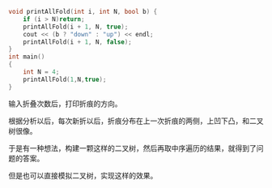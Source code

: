 ```cpp
void printAllFold(int i, int N, bool b) {
	if (i > N)return;
	printAllFold(i + 1, N, true);
	cout << (b ? "down" : "up") << endl;
	printAllFold(i + 1, N, false);
}
int main()
{
	int N = 4;
	printAllFold(1,N,true);
}
```

输入折叠次数后，打印折痕的方向。

根据分析以后，每次新折以后，折痕分布在上一次折痕的两侧，上凹下凸，和二叉树很像。

于是有一种想法，构建一颗这样的二叉树，然后再取中序遍历的结果，就得到了问题的答案。

但是也可以直接模拟二叉树，实现这样的效果。